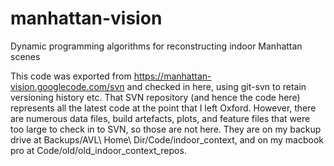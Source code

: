 manhattan-vision
================

Dynamic programming algorithms for reconstructing indoor Manhattan scenes

This code was exported from
https://manhattan-vision.googlecode.com/svn and checked in here, using
git-svn to retain versioning history etc. That SVN repository (and
hence the code here) represents all the latest code at the point that
I left Oxford. However, there are numerous data files, build
artefacts, plots, and feature files that were too large to check in to
SVN, so those are not here. They are on my backup drive at
Backups/AVL\ Home\ Dir/Code/indoor_context, and on my macbook pro at
Code/old/old_indoor_context_repos.